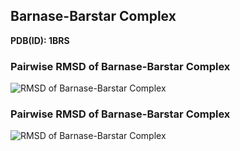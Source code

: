 ## Barnase-Barstar Complex

**PDB(ID): 1BRS**


### Pairwise RMSD of Barnase-Barstar Complex  

![RMSD of Barnase-Barstar Complex](https://github.com/AspirinCode/TransPPImd/blob/main/data/Barnase-Barstar_rmsd.png)



### Pairwise RMSD of Barnase-Barstar Complex  


![RMSD of Barnase-Barstar Complex](https://github.com/AspirinCode/TransPPImd/blob/main/data/Barnase-Barstar_pairwise-rmsd.png)


